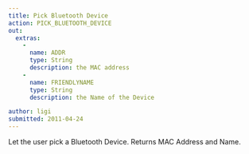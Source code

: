 ```yaml
---
title: Pick Bluetooth Device
action: PICK_BLUETOOTH_DEVICE
out: 
  extras:
    - 
      name: ADDR
      type: String
      description: the MAC address
    -
      name: FRIENDLYNAME
      type: String
      description: the Name of the Device

author: ligi
submitted: 2011-04-24
---
```

Let the user pick a Bluetooth Device. Returns MAC Address and Name.
